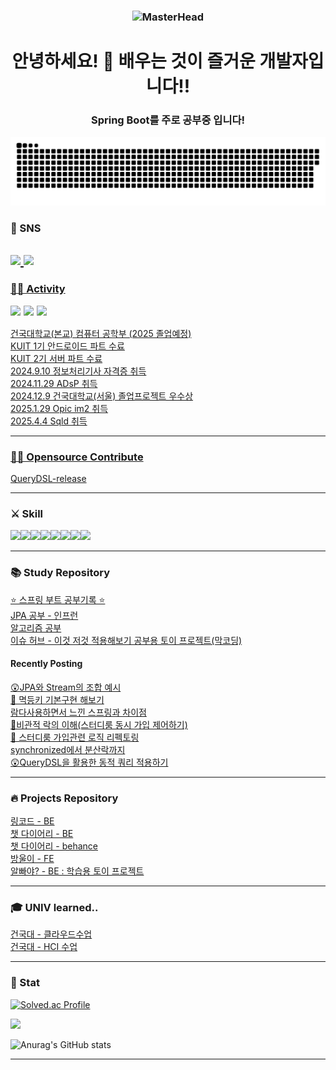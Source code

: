 <h3 align="center">
    
<img src="https://github.com/user-attachments/assets/50472e82-05e1-4b15-8c74-b9da858c55c7" alt="MasterHead" height="370" width="70%">  

</h3> 

<h1 align="center">안녕하세요! 🙌 배우는 것이 즐거운 개발자입니다!!

<h3 align="center"> Spring Boot를 주로 공부중 입니다! </h3>  
<a href="https://github.com/Mouon">
    <img src="contributions.svg" />
</a>  




### 🤝 SNS
<a href="https://moon-kotlin.tistory.com/" target="_blank"><img src="https://img.shields.io/badge/Tistory-000000?style=flat-square&logo=Tistory&logoColor=white"/></a><a href="mailto:ahemsapsldk@gmail.com" target="_blank">
<img src="https://img.shields.io/badge/Gmail-EA4335.svg?style=flat-square&logo=Gmail&logoColor=white"/>  
------------------------

### 🏋🏻 Activity

<p style="display: flex; align-items: center; margin: 0;">
    <img height="20" 
         src="https://i.namu.wiki/i/E4gAwg65fMroWtXG5POYiwcGseYpmfhrm9fYxCzSqXThXDMEG9yZAjkkq8_bQEkrIjAQZrQSObatdE-eDp86xQ.svg" 
         style="margin-right: 5px;">
        <img height="20" 
         src="https://avatars.githubusercontent.com/u/140745540?s=200&v=4" 
         style="margin-right: 5px;">
        <img height="20" 
         src="https://avatars.githubusercontent.com/u/140745540?s=200&v=4" 
         style="margin-right: 5px;">
</p>  

건국대학교(본교) 컴퓨터 공학부 (2025 졸업예정)  
KUIT 1기 안드로이드 파트 수료       
KUIT 2기 서버 파트 수료  
2024.9.10 정보처리기사 자격증 취득  
2024.11.29 ADsP 취득  
2024.12.9 건국대학교(서울) 졸업프로젝트 우수상   
2025.1.29 Opic im2 취득  
2025.4.4 Sqld 취득  


------------------------  


### 🏋🏻 Opensource Contribute 

[QueryDSL-release](https://github.com/OpenFeign/querydsl/releases/tag/6.8)  

------------------------  

### ⚔️ Skill 
<img src="https://img.shields.io/badge/java-007396?style=for-the-badge&logo=java&logoColor=white"><img src="https://img.shields.io/badge/Kotlin-7F52FF?style=for-the-badge&logo=Kotlin&logoColor=white"><img src="https://img.shields.io/badge/spring-6DB33F?style=for-the-badge&logo=spring&logoColor=white"/><img src="https://img.shields.io/badge/SpringBoot-6DB33F?style=for-the-badge&logo=Spring&logoColor=white"/><img src="https://img.shields.io/badge/Hibernate-59666C?style=for-the-badge&logo=Hibernate&logoColor=white"><img src="https://img.shields.io/badge/mysql-4479A1?style=for-the-badge&logo=mysql&logoColor=white"/><img src="https://img.shields.io/badge/aws-232F3E?style=for-the-badge&logo=amazonaws&logoColor=white"/><img src="https://img.shields.io/badge/GitHub Actions-2088FF?style=for-the-badge&logo=GitHub Actions&logoColor=white">


------------------------

### 📚 Study Repository
[⭐️ 스프링 부트 공부기록 ⭐️](https://github.com/Mouon/Mouon-SpringBoot-STUDY)  
[JPA 공부 - 인프런 ](https://github.com/Mouon/SpringJPAStudy)  
[알고리즘 공부 ](https://github.com/Mouon/Beakjune2024/tree/master)  
[이슈 허브 - 이것 저것 적용해보기 공부용 토이 프로젝트(막코딩)](https://github.com/Mouon/issuehub)   


#### Recently Posting  

[😲JPA와 Stream의 조합 예시](https://github.com/Mouon/Mouon-SpringBoot-STUDY/blob/master/study/streamfilter_1.md)  
[🫤 멱등키 기본구현 해보기](https://github.com/Mouon/Mouon-SpringBoot-STUDY/blob/master/study/IdempotencyKey.md)  
[람다사용하면서 느낀 스프링과 차이점](https://github.com/Mouon/Mouon-SpringBoot-STUDY/blob/master/study/Lambda.md)  
[🔐비관적 락의 이해(스터디룸 동시 가입 제어하기)](https://github.com/Mouon/Mouon-SpringBoot-STUDY/blob/master/study/Pessimistic_Lock.md)  
[🧐 스터디룸 가입관련 로직 리펙토링](https://github.com/Mouon/Mouon-SpringBoot-STUDY/blob/master/study/Refactor_1.md)  
[synchronized에서 분산락까지](https://github.com/Mouon/Mouon-SpringBoot-STUDY/blob/master/study/Redisson.md)  
[😲QueryDSL을 활용한 동적 쿼리 적용하기](https://github.com/Mouon/Mouon-SpringBoot-STUDY/blob/master/study/queryDSL/DynamicQuery.md)  

------------------------

### 🔥 Projects Repository 
[링코드 - BE](https://github.com/Linkode2024)    
[챗 다이어리 - BE](https://github.com/Chat-Diary/BE)  
[챗 다이어리 - behance](https://www.behance.net/gallery/192482813/-ChatDiary)  
[방울이 - FE](https://github.com/Mouon/bangwool-frontend-android)  
[알빠야? - BE : 학습용 토이 프로젝트](https://github.com/albbayaa/ilil_Alba_project)  

------------------------
### 🎓 UNIV learned..
[건국대 - 클라우드수업](https://github.com/everyCulture/everyoneCulture)  
[건국대 - HCI 수업](https://github.com/NoNextYear/Android)

------------------------

### 🚀 Stat   

[![Solved.ac Profile](http://mazassumnida.wtf/api/generate_badge?boj=ahemsapsldk)](https://solved.ac/jsilver0819)  

<img src="https://github-readme-stats.vercel.app/api/top-langs/?username=Mouon&layout=compact&theme=dark"/>

![Anurag's GitHub stats](https://github-readme-stats.vercel.app/api?username=Mouon&hide=contribs,prs&show_icons=true&theme=테마)  

------------------------






